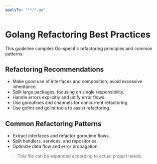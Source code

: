 ```yaml
---
applyTo: "**/*.go"
---
```


# Golang Refactoring Best Practices

This guideline compiles Go-specific refactoring principles and common patterns.

## Refactoring Recommendations
- Make good use of interfaces and composition; avoid excessive inheritance.
- Split large packages, focusing on single responsibility.
- Handle errors explicitly and unify error flows.
- Use goroutines and channels for concurrent refactoring.
- Use gofmt and golint tools to assist refactoring.

## Common Refactoring Patterns
- Extract interfaces and refactor goroutine flows.
- Split handlers, services, and repositories.
- Optimize data flow and error propagation.

> This file can be expanded according to actual project needs.